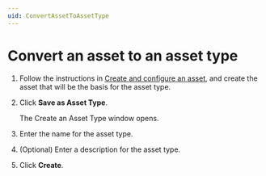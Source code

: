 ```yaml
---
uid: ConvertAssetToAssetType
---
```


# Convert an asset to an asset type 

1. Follow the instructions in [Create and configure an asset](xref:CreateConfigureAsset), and create the asset that will be the basis for the asset type.

3. Click **Save as Asset Type**.

    The Create an Asset Type window opens.

1. Enter the name for the asset type.
2. (Optional) Enter a description for the asset type.
3. Click **Create**.

